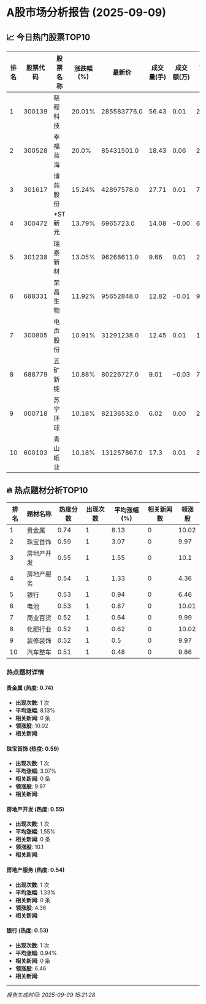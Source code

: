 # A股市场分析报告 (2025-09-09)

## 📈 今日热门股票TOP10

| 排名 | 股票代码 | 股票名称 | 涨跌幅(%) | 最新价 | 成交量(手) | 成交额(万) | 市盈率 | 市值(亿) |
|------|----------|----------|-----------|--------|------------|------------|--------|----------|
| 1 | 300139 | 晓程科技 | 20.01% | 285583776.0 | 56.43 | 0.01 | 23.54 | 0.00 |
| 2 | 300528 | 幸福蓝海 | 20.0% | 85431501.0 | 18.43 | 0.06 | 20.85 | 0.00 |
| 3 | 301617 | 博苑股份 | 15.24% | 42897578.0 | 27.71 | 0.01 | 70.8 | -0.00 |
| 4 | 300472 | *ST新元 | 13.79% | 6965723.0 | 14.08 | -0.00 | 6.12 | -0.00 |
| 5 | 301238 | 瑞泰新材 | 13.05% | 96268611.0 | 9.66 | 0.01 | 20.8 | -0.00 |
| 6 | 688331 | 荣昌生物 | 11.92% | 95652848.0 | 12.82 | -0.01 | 93.5 | 0.00 |
| 7 | 300805 | 电声股份 | 10.91% | 31291238.0 | 12.45 | 0.01 | 11.55 | 0.00 |
| 8 | 688779 | 五矿新能 | 10.88% | 80226727.0 | 9.01 | -0.03 | 7.03 | 0.00 |
| 9 | 000718 | 苏宁环球 | 10.18% | 82136532.0 | 6.02 | 0.00 | 2.27 | -0.00 |
| 10 | 600103 | 青山纸业 | 10.18% | 131257867.0 | 17.3 | 0.01 | 2.79 | 0.00 |

## 🔥 热点题材分析TOP10

| 排名 | 题材名称 | 热度分数 | 出现次数 | 平均涨幅(%) | 相关新闻数 | 领涨股 |
|------|----------|----------|----------|-------------|------------|--------|
| 1 | 贵金属 | 0.74 | 1 | 8.13 | 0 | 10.02 |
| 2 | 珠宝首饰 | 0.59 | 1 | 3.07 | 0 | 9.97 |
| 3 | 房地产开发 | 0.55 | 1 | 1.55 | 0 | 10.1 |
| 4 | 房地产服务 | 0.54 | 1 | 1.33 | 0 | 4.36 |
| 5 | 银行 | 0.53 | 1 | 0.94 | 0 | 6.46 |
| 6 | 电池 | 0.53 | 1 | 0.87 | 0 | 10.01 |
| 7 | 商业百货 | 0.52 | 1 | 0.64 | 0 | 9.99 |
| 8 | 化肥行业 | 0.52 | 1 | 0.62 | 0 | 10.02 |
| 9 | 装修装饰 | 0.52 | 1 | 0.5 | 0 | 9.97 |
| 10 | 汽车整车 | 0.51 | 1 | 0.48 | 0 | 9.86 |

### 热点题材详情


#### 贵金属 (热度: 0.74)
- **出现次数**: 1 次
- **平均涨幅**: 8.13%
- **相关新闻**: 0 条
- **领涨股**: 10.02
- **相关新闻**:

#### 珠宝首饰 (热度: 0.59)
- **出现次数**: 1 次
- **平均涨幅**: 3.07%
- **相关新闻**: 0 条
- **领涨股**: 9.97
- **相关新闻**:

#### 房地产开发 (热度: 0.55)
- **出现次数**: 1 次
- **平均涨幅**: 1.55%
- **相关新闻**: 0 条
- **领涨股**: 10.1
- **相关新闻**:

#### 房地产服务 (热度: 0.54)
- **出现次数**: 1 次
- **平均涨幅**: 1.33%
- **相关新闻**: 0 条
- **领涨股**: 4.36
- **相关新闻**:

#### 银行 (热度: 0.53)
- **出现次数**: 1 次
- **平均涨幅**: 0.94%
- **相关新闻**: 0 条
- **领涨股**: 6.46
- **相关新闻**:

---
*报告生成时间: 2025-09-09 15:21:28*
